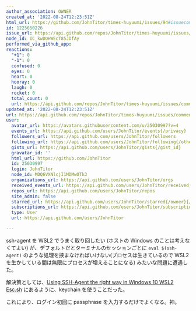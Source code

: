 ```yaml
---
author_association: OWNER
created_at: '2022-08-24T12:23:51Z'
html_url: https://github.com/JohnTitor/times-huyuumi/issues/94#issuecomment-1225650226
id: 1225650226
issue_url: https://api.github.com/repos/JohnTitor/times-huyuumi/issues/94
node_id: IC_kwDOHWEcT85JDfAy
performed_via_github_app: 
reactions:
  "+1": 0
  "-1": 0
  confused: 0
  eyes: 0
  heart: 0
  hooray: 0
  laugh: 0
  rocket: 0
  total_count: 0
  url: https://api.github.com/repos/JohnTitor/times-huyuumi/issues/comments/1225650226/reactions
updated_at: '2022-08-24T12:23:51Z'
url: https://api.github.com/repos/JohnTitor/times-huyuumi/issues/comments/1225650226
user:
  avatar_url: https://avatars.githubusercontent.com/u/25030997?v=4
  events_url: https://api.github.com/users/JohnTitor/events{/privacy}
  followers_url: https://api.github.com/users/JohnTitor/followers
  following_url: https://api.github.com/users/JohnTitor/following{/other_user}
  gists_url: https://api.github.com/users/JohnTitor/gists{/gist_id}
  gravatar_id: ''
  html_url: https://github.com/JohnTitor
  id: 25030997
  login: JohnTitor
  node_id: MDQ6VXNlcjI1MDMwOTk3
  organizations_url: https://api.github.com/users/JohnTitor/orgs
  received_events_url: https://api.github.com/users/JohnTitor/received_events
  repos_url: https://api.github.com/users/JohnTitor/repos
  site_admin: false
  starred_url: https://api.github.com/users/JohnTitor/starred{/owner}{/repo}
  subscriptions_url: https://api.github.com/users/JohnTitor/subscriptions
  type: User
  url: https://api.github.com/users/JohnTitor

---
```

ssh-agent を WSL2 でうまく取り回したい (ホストの Windows のことは考えなくてよい) が、デフォルトだとターミナルのセッションごとに `eval $(ssh-agent)` のような処理を挟まなければいけない(プロセスは生きているので WSL2 を生かしている間は無限にプロセスが増えることになる) みたいな問題に遭遇した。

解決策としては、[Using SSH-Agent the right way in Windows 10 WSL2 Esc.sh](https://esc.sh/blog/ssh-agent-windows10-wsl2/) にあるように、keychain を使うことだった。

これにより、ログイン初回に passphrase を入力するだけでよくなる。神。
